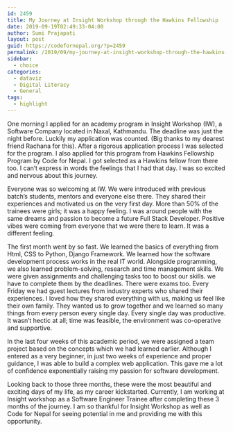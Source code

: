 ```yaml
---
id: 2459
title: My Journey at Insight Workshop through the Hawkins Fellowship
date: 2019-09-19T02:49:33-04:00
author: Sumi Prajapati
layout: post
guid: https://codefornepal.org/?p=2459
permalink: /2019/09/my-journey-at-insight-workshop-through-the-hawkins-fellowship/
sidebar:
  - choice
categories:
  - dataviz
  - Digital Literacy
  - General
tags:
  - highlight
---
```

One morning I applied for an academy program in Insight Workshop (IW), a Software Company located in Naxal, Kathmandu. The deadline was just the night before. Luckily my application was counted. (Big thanks to my dearest friend Rachana for this). After a rigorous application process I was selected for the program. I also applied for this program from Hawkins Fellowship Program by Code for Nepal. I got selected as a Hawkins fellow from there too. I can’t express in words the feelings that I had that day. I was so excited and nervous about this journey.  


Everyone was so welcoming at IW. We were introduced with previous batch’s students, mentors and everyone else there. They shared their experiences and motivated us on the very first day. More than 50% of the trainees were girls; it was a happy feeling. I was around people with the same dreams and passion to become a future Full Stack Developer. Positive vibes were coming from everyone that we were there to learn. It was a different feeling.  


The first month went by so fast. We learned the basics of everything from Html, CSS to Python, Django Framework. We learned how the software development process works in the real IT world. Alongside programming, we also learned problem-solving, research and time management skills. We were given assignments and challenging tasks too to boost our skills. we have to complete them by the deadlines. There were exams too. Every Friday we had guest lectures from industry experts who shared their experiences. I loved how they shared everything with us, making us feel like their own family. They wanted us to grow together and we learned so many things from every person every single day. Every single day was productive. It wasn’t hectic at all; time was feasible, the environment was co-operative and supportive.  


In the last four weeks of this academic period, we were assigned a team project based on the concepts which we had learned earlier. Although I entered as a very beginner, in just two weeks of experience and proper guidance, I was able to build a complex web application. This gave me a lot of confidence exponentially raising my passion for software development.&nbsp;  


Looking back to those three months, these were the most beautiful and exciting days of my life, as my career kickstarted. Currently, I am working at Insight workshop as a Software Engineer Trainee after completing these 3 months of the journey. I am so thankful for Insight Workshop as well as Code for Nepal for seeing potential in me and providing me with this opportunity.&nbsp;